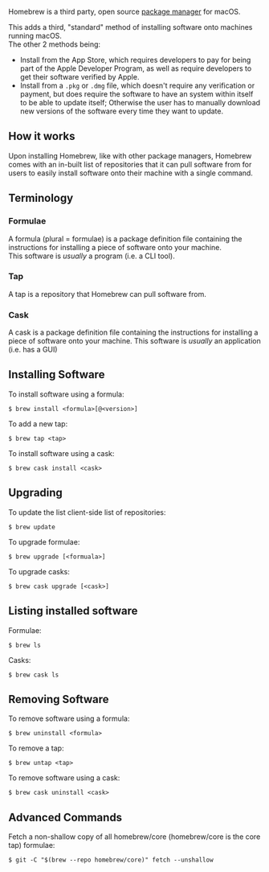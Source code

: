 Homebrew is a third party, open source [package manager](https://en.wikipedia.org/wiki/Package_manager) for macOS.

This adds a third, "standard" method of installing software onto machines running macOS.  
The other 2 methods being:  
- Install from the App Store, which requires developers to pay for being part of the Apple Developer Program, as well as require developers to get their software verified by Apple.
- Install from a `.pkg` or `.dmg` file, which doesn't require any verification or payment, but does require the software to have an system within itself to be able to update itself; Otherwise the user has to manually download new versions of the software every time they want to update.

## How it works

Upon installing Homebrew, like with other package managers, Homebrew comes with an in-built list of repositories that it can pull software from for users to easily install software onto their machine with a single command.

## Terminology

### Formulae

A formula (plural = formulae) is a package definition file containing the instructions for installing a piece of software onto your machine.  
This software is _usually_ a program (i.e. a CLI tool).

### Tap

A tap is a repository that Homebrew can pull software from.

### Cask

A cask is a package definition file containing the instructions for installing a piece of software onto your machine.
This software is _usually_ an application (i.e. has a GUI)

## Installing Software

To install software using a formula:

```
$ brew install <formula>[@<version>]
```

To add a new tap:

```
$ brew tap <tap>
```

To install software using a cask:

```
$ brew cask install <cask>
```

## Upgrading

To update the list client-side list of repositories:

```
$ brew update
```

To upgrade formulae:

```
$ brew upgrade [<formuala>]
```

To upgrade casks:

```
$ brew cask upgrade [<cask>]
```

## Listing installed software

Formulae:

```
$ brew ls
```

Casks:

```
$ brew cask ls
```

## Removing Software

To remove software using a formula:

```
$ brew uninstall <formula>
```

To remove a tap:

```
$ brew untap <tap>
```

To remove software using a cask:

```
$ brew cask uninstall <cask>
```

## Advanced Commands

Fetch a non-shallow copy of all homebrew/core (homebrew/core is the core tap) formulae:

```
$ git -C "$(brew --repo homebrew/core)" fetch --unshallow
```